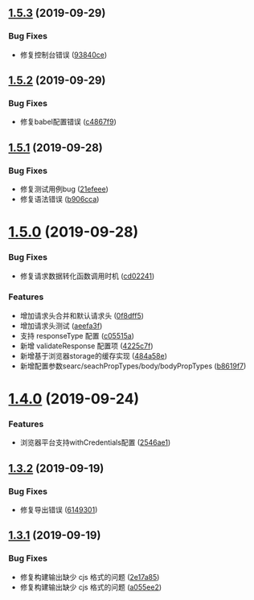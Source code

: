 ## [1.5.3](https://github.com/whinc/api-sharp/compare/v1.5.2...v1.5.3) (2019-09-29)


### Bug Fixes

* 修复控制台错误 ([93840ce](https://github.com/whinc/api-sharp/commit/93840ce))

## [1.5.2](https://github.com/whinc/api-sharp/compare/v1.5.1...v1.5.2) (2019-09-29)


### Bug Fixes

* 修复babel配置错误 ([c4867f9](https://github.com/whinc/api-sharp/commit/c4867f9))

## [1.5.1](https://github.com/whinc/api-sharp/compare/v1.5.0...v1.5.1) (2019-09-28)


### Bug Fixes

* 修复测试用例bug ([21efeee](https://github.com/whinc/api-sharp/commit/21efeee))
* 修复语法错误 ([b906cca](https://github.com/whinc/api-sharp/commit/b906cca))

# [1.5.0](https://github.com/whinc/api-sharp/compare/v1.4.0...v1.5.0) (2019-09-28)


### Bug Fixes

* 修复请求数据转化函数调用时机 ([cd02241](https://github.com/whinc/api-sharp/commit/cd02241))


### Features

* 增加请求头合并和默认请求头 ([0f8dff5](https://github.com/whinc/api-sharp/commit/0f8dff5))
* 增加请求头测试 ([aeefa3f](https://github.com/whinc/api-sharp/commit/aeefa3f))
* 支持 responseType 配置 ([c05515a](https://github.com/whinc/api-sharp/commit/c05515a))
* 新增 validateResponse 配置项 ([4225c7f](https://github.com/whinc/api-sharp/commit/4225c7f))
* 新增基于浏览器storage的缓存实现 ([484a58e](https://github.com/whinc/api-sharp/commit/484a58e))
* 新增配置参数searc/seachPropTypes/body/bodyPropTypes ([b8619f7](https://github.com/whinc/api-sharp/commit/b8619f7))

# [1.4.0](https://github.com/whinc/api-sharp/compare/v1.3.2...v1.4.0) (2019-09-24)


### Features

* 浏览器平台支持withCredentials配置 ([2546ae1](https://github.com/whinc/api-sharp/commit/2546ae1))

## [1.3.2](https://github.com/whinc/api-sharp/compare/v1.3.1...v1.3.2) (2019-09-19)


### Bug Fixes

* 修复导出错误 ([6149301](https://github.com/whinc/api-sharp/commit/6149301))

## [1.3.1](https://github.com/whinc/api-sharp/compare/v1.3.0...v1.3.1) (2019-09-19)

### Bug Fixes

- 修复构建输出缺少 cjs 格式的问题 ([2e17a85](https://github.com/whinc/api-sharp/commit/2e17a85))
- 修复构建输出缺少 cjs 格式的问题 ([a055ee2](https://github.com/whinc/api-sharp/commit/a055ee2))
